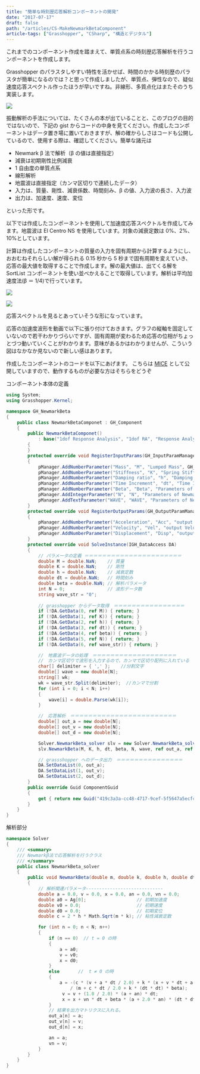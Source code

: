 ```yaml
---
title: "簡単な時刻歴応答解析コンポーネントの開発"
date: "2017-07-17"
draft: false
path: "/articles/CS-MakeNewmarkBetaComponent"
article-tags: ["Grasshopper", "CSharp", "構造とデジタル"]
---
```


これまでのコンポーネント作成を踏まえて、単質点系の時刻歴応答解析を行うコンポーネントを作成します。

Grasshopper のパラスタしやすい特性を活かせば、時間のかかる時刻歴のパラスタが簡単になるのでは？と思って作成しましたが、単質点、弾性なので、疑似速度応答スペクトル作ったほうが早いですね。非線形、多質点化はまたそのうち実装します。

[![](https://4.bp.blogspot.com/-sTXUGEn1tUw/WWxOYWbsNOI/AAAAAAAABYw/WsuYr1f8rf0vXJeygvpZsvDDVX7I71L5QCLcBGAs/s640/%25E3%2583%2588%25E3%2583%2583%25E3%2583%2597%25E7%2594%25BB%25E5%2583%258F.PNG)](https://4.bp.blogspot.com/-sTXUGEn1tUw/WWxOYWbsNOI/AAAAAAAABYw/WsuYr1f8rf0vXJeygvpZsvDDVX7I71L5QCLcBGAs/s1600/%25E3%2583%2588%25E3%2583%2583%25E3%2583%2597%25E7%2594%25BB%25E5%2583%258F.PNG)

振動解析の手法については、たくさんの本が出ていることと、このブログの目的ではないので、下記の gist からコードの中身を見てください。作成したコンポーネントはデータ置き場に置いておきますが、解の確からしさはコードも公開しているので、使用する際は、確認してください。簡単な諸元は

- Newmark β 法で解析（β の値は直接指定）
- 減衰は初期剛性比例減衰
- 1 自由度の単質点系
- 線形解析
- 地震波は直接指定（カンマ区切りで連続したデータ）
- 入力は、質量、剛性、減衰係数、時間刻み、β の値、入力波の長さ、入力波
- 出力は、加速度、速度、変位

といった形です。  

以下では作成したコンポーネントを使用して加速度応答スペクトルを作成してみます。地震波は El Centro NS を使用しています。対象の減衰定数は 0%、2%、10%としています。  

計算は作成したコンポーネントの質量の入力を固有周期から計算するようにし、おおむねそれらしい解が得られる 0.15 秒から 5 秒まで固有周期を変えていき、応答の最大値を取得することで作成します。解の最大値は、出てくる解を SortList コンポーネントを使い並べかえることで取得しています。解析は平均加速度法(β ＝ 1/4)で行っています。

[![](https://1.bp.blogspot.com/-wQi50YCK9fY/WWxRDSJMXbI/AAAAAAAABY0/QQH06WR_eg8FOCq3MF-dZDZzgOs9ZVUyQCLcBGAs/s640/%25E3%2582%25B9%25E3%2583%259A%25E3%2582%25AF%25E3%2583%2588%25E3%2583%25AB%25E4%25BD%259C%25E6%2588%2590.PNG)](https://1.bp.blogspot.com/-wQi50YCK9fY/WWxRDSJMXbI/AAAAAAAABY0/QQH06WR_eg8FOCq3MF-dZDZzgOs9ZVUyQCLcBGAs/s1600/%25E3%2582%25B9%25E3%2583%259A%25E3%2582%25AF%25E3%2583%2588%25E3%2583%25AB%25E4%25BD%259C%25E6%2588%2590.PNG)

[![](https://4.bp.blogspot.com/-wW-VJS_WaSU/WWxRPcPWMyI/AAAAAAAABY4/e9uoTWcjOY0aPTE-__aWqxaCeA5HhRHBQCLcBGAs/s400/%25E7%25B5%2590%25E6%259E%259C.PNG)](https://4.bp.blogspot.com/-wW-VJS_WaSU/WWxRPcPWMyI/AAAAAAAABY4/e9uoTWcjOY0aPTE-__aWqxaCeA5HhRHBQCLcBGAs/s1600/%25E7%25B5%2590%25E6%259E%259C.PNG)

応答スペクトルを見るとあっていそうな形になっています。  

応答の加速度波形を動画で以下に張り付けておきます。グラフの縦軸を固定していないので若干わかりづらいですが、固有周期が変わるため応答の位相がちょっとづつ動いていくことがわかります。意味があるかはわかりませんが、こういう図はなかなか見ないので新しい感はあります。

作成したコンポーネントのコードを以下にあげます。
こちらは [MICE](https://www.food4rhino.com/app/mice) として公開していますので、動作するものが必要な方はそちらをどうぞ 

コンポーネント本体の定義

```cs
using System;
using Grasshopper.Kernel;

namespace GH_NewmarkBeta
{
    public class NewmarkBetaComponet : GH_Component
    {
        public NewmarkBetaComponet()
            : base("1dof Response Analysis", "1dof RA", "Response Analysis of the Single dof", "rgkr", "Response Analysis")
        {
        }
        protected override void RegisterInputParams(GH_InputParamManager pManager)
        {
            pManager.AddNumberParameter("Mass", "M", "Lumped Mass", GH_ParamAccess.item);
            pManager.AddNumberParameter("Stiffness", "K", "Spring Stiffness", GH_ParamAccess.item);
            pManager.AddNumberParameter("Damping ratio", "h", "Damping ratio", GH_ParamAccess.item);
            pManager.AddNumberParameter("Time Increment", "dt", "Time Increment", GH_ParamAccess.item);
            pManager.AddNumberParameter("Beta", "Beta", "Parameters of Newmark β ", GH_ParamAccess.item);
            pManager.AddIntegerParameter("N", "N", "Parameters of Newmark β ", GH_ParamAccess.item);
            pManager.AddTextParameter("WAVE", "WAVE", "Parameters of Newmark β ", GH_ParamAccess.item);
        }
        protected override void RegisterOutputParams(GH_OutputParamManager pManager)
        {
            pManager.AddNumberParameter("Acceleration", "Acc", "output Acceleration", GH_ParamAccess.item);
            pManager.AddNumberParameter("Velocity", "Vel", "output Velocity", GH_ParamAccess.item);
            pManager.AddNumberParameter("Displacement", "Disp", "output Displacement", GH_ParamAccess.item);
        }
        protected override void SolveInstance(IGH_DataAccess DA)
        {
            // パラメータの定義 ＝＝＝＝＝＝＝＝＝＝＝＝＝＝＝＝＝＝＝＝＝＝
            double M = double.NaN;    // 質量
            double K = double.NaN;    // 剛性
            double h = double.NaN;    // 減衰定数
            double dt = double.NaN;   // 時間刻み
            double beta = double.NaN; // 解析パラメータ
            int N = 0;                // 波形データ数
            string wave_str = "0";
            
            // grasshopper からデータ取得　＝＝＝＝＝＝＝＝＝＝＝＝＝＝＝＝
            if (!DA.GetData(0, ref M)) { return; }
            if (!DA.GetData(1, ref K)) { return; }
            if (!DA.GetData(2, ref h)) { return; }
            if (!DA.GetData(3, ref dt)) { return; }
            if (!DA.GetData(4, ref beta)) { return; }
            if (!DA.GetData(5, ref N)) { return; }
            if (!DA.GetData(6, ref wave_str)) { return; }

            //　地震波データの処理　＝＝＝＝＝＝＝＝＝＝＝＝＝＝＝＝＝＝＝
            //　カンマ区切りで波形を入力するので、カンマで区切り配列に入れている
            char[] delimiter = { ',' };    //分割文字
            double[] wave = new double[N];
            string[] wk;
            wk = wave_str.Split(delimiter);  //カンマで分割
            for (int i = 0; i < N; i++)
            {
                wave[i] = double.Parse(wk[i]);
            }

            //　応答解析　＝＝＝＝＝＝＝＝＝＝＝＝＝＝＝＝＝＝＝＝＝＝＝＝
            double[] out_a = new double[N];
            double[] out_v = new double[N];
            double[] out_d = new double[N];

            Solver.NewmarkBeta_solver slv = new Solver.NewmarkBeta_solver();
            slv.NewmarkBeta(M, K, h, dt, beta, N, wave, ref out_a, ref out_v, ref out_d);

            // grassshopper へのデータ出力　＝＝＝＝＝＝＝＝＝＝＝＝＝＝＝
            DA.SetDataList(0, out_a);
            DA.SetDataList(1, out_v);
            DA.SetDataList(2, out_d);
        }
        public override Guid ComponentGuid
        {
            get { return new Guid("419c3a3a-cc48-4717-9cef-5f5647a5ecfc"); }
        }
    }
}
```

解析部分

```cs
namespace Solver
{
    /// <summary>
    /// Newmarkβ法で応答解析を行うクラス
    /// </summary>
    public class NewmarkBeta_solver
    {
        public void NewmarkBeta(double m, double k, double h, double dt, double beta, int N, double[] Ag, ref double[] out_a, ref double[] out_v, ref double[] out_d)
        {
            // 解析関連パラメータ-----------------------------
            double a = 0.0, v = 0.0, x = 0.0, an = 0.0, vn = 0.0;
            double a0 = Ag[0];                   // 初期加速度
            double v0 = 0.0;                     // 初期速度
            double d0 = 0.0;                     // 初期変位
            double c = 2 * h * Math.Sqrt(m * k); // 粘性減衰定数

            for (int n = 0; n < N; n++)
            {
                if (n == 0)  // t = 0 の時
                {
                    a = a0;
                    v = v0;
                    x = d0;
                }
                else       //  t ≠ 0 の時
                {
                    a = -(c * (v + a * dt / 2.0) + k * (x + v * dt + a * (dt * dt) * (0.5 - beta)) + m * Ag[n])
                        / (m + c * dt / 2.0 + k * (dt * dt) * beta);
                     v = v + (1.0 / 2.0) * (a + an) * dt;
                     x = x + vn * dt + beta * (a + 2.0 * an) * (dt * dt);
                }
                // 結果を出力マトリクスに入れる。
                out_a[n] = a;
                out_v[n] = v;
                out_d[n] = x;

                an = a;
                vn = v;
            }
        }
    }
}
```